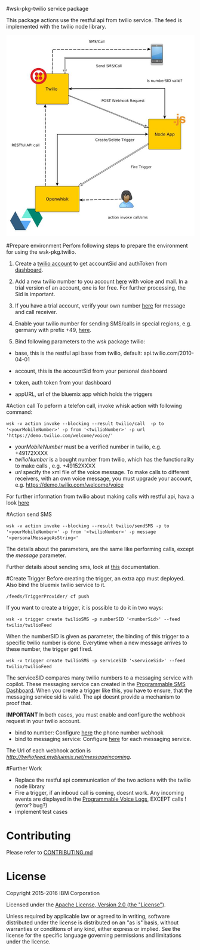 #wsk-pkg-twilio service package

This package actions use the restful api from twilio service. The feed is implemented with the twilio node library.

![Twilio overview](https://github.com/saschoff91/wsk-pkg-twilio/blob/master/twilio%20overview.jpg?raw=true "Twilio Package Workflow")

#Prepare environment
Perfom following steps to prepare the environment for using the wsk-pkg.twilio.

1. Create a [twilio account](https://www.twilio.com) to get accountSid and authToken from [dashboard](https://www.twilio.com/console).

2. Add a new twilio number to you account [here](https://www.twilio.com/console/phone-numbers/dashboard) with voice and mail. In a trial version of an account, one is for free. For further processing, the Sid is important.

3. If you have a trial account, verify your own number [here](https://www.twilio.com/console/phone-numbers/verified) for message and call receiver.

4. Enable your twilio number for sending SMS/calls in special regions, e.g. germany with prefix +49, [here](https://www.twilio.com/user/account/settings/international/sms).

5. Bind following parameters to the wsk package twilio:

- base, this is the restful api base from twilio, default: api.twilio.com/2010-04-01

- account, this is the accountSid from your personal dashboard
 
- token, auth token from your dashboard

- appURL, url of the bluemix app which holds the triggers 


#Action call
To peform a telefon call, invoke whisk action with following command:

```
wsk -v action invoke --blocking --result twilio/call  -p to '<yourMobileNumber>' -p from '<twilioNumber>' -p url 'https://demo.twilio.com/welcome/voice/'
```

* *yourMobileNumber* must be a verified number in twilio, e.g. +49172XXXX
* *twilioNumber* is a bought number from twilio, which has the functionality to make calls , e.g. +49152XXXX
* *url* specify the xml file of the voice message. To make calls to different receivers, with an own voice message, you must upgrade your account, e.g. https://demo.twilio.com/welcome/voice

For further information from twilio about making calls with restful api, hava a look [here](https://www.twilio.com/docs/api/rest/making-calls)

#Action send SMS
```
wsk -v action invoke --blocking --result twilio/sendSMS -p to '<yourMobileNumber>' -p from '<twilioNumber>' -p message '<personalMessageAsString>' 
```
The details about the parameters, are the same like performing calls, except the *message* parameter. 

Further details about sending sms, look at [this](https://www.twilio.com/docs/api/rest/sending-messages) documentation.

#Create Trigger 
Before creating the trigger, an extra app must deployed. Also bind the bluemix twilio service to it. 
```
/feeds/TriggerProvider/ cf push

```

If you want to create a trigger, it is possible to do it in two ways:
```
wsk -v trigger create twilioSMS -p numberSID '<numberSid>' --feed twilio/twilioFeed

```
When the numberSID is given as parameter, the binding of this trigger to a specific twilio number is done.
Everytime when a new message arrives to these number, the trigger get fired. 

```
wsk -v trigger create twilioSMS -p serviceSID '<serviceSid>' --feed twilio/twilioFeed
```
The serviceSID compares many twilio numbers to a messaging service with copilot. These messaging service can created in the [Programmable SMS Dashboard](https://www.twilio.com/console/sms/dashboard). When you create a trigger like this, you have to ensure, that the messaging service sid is valid. The api doesnt provide a mechanism to proof that.


**IMPORTANT** In both cases, you must enable and configure the webhook request in your twilio account.
* bind to number: Configure [here](https://www.twilio.com/console/phone-numbers/dashboard) the phone number webhook
* bind to messaging service: Configure [here](https://www.twilio.com/console/sms/dashboard) for each messaging service.

The Url of each webhook action is *http://twiliofeed.mybluemix.net/messageincoming*.

#Further Work
* Replace the restful api communication of the two actions with the twilio node library
* Fire a trigger, if an inboud call is coming, doesnt work. Any incoming events are displayed in the [Programmable Voice Logs](https://www.twilio.com/console/voice/logs/calls), EXCEPT calls ! (error? bug?)
* implement test cases

# Contributing
Please refer to [CONTRIBUTING.md](CONTRIBUTING.md)

# License
Copyright 2015-2016 IBM Corporation

Licensed under the [Apache License, Version 2.0 (the "License")](http://www.apache.org/licenses/LICENSE-2.0.html).

Unless required by applicable law or agreed to in writing, software distributed under the license is distributed on an "as is" basis, without warranties or conditions of any kind, either express or implied. See the license for the specific language governing permissions and limitations under the license.

